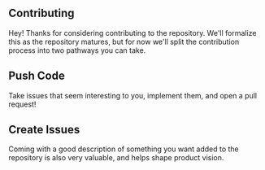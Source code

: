 ## Contributing

Hey! Thanks for considering contributing to the repository. We'll formalize this as the repository matures, but for now we'll split the contribution process into two pathways you can take.

## Push Code

Take issues that seem interesting to you, implement them, and open a pull request!

## Create Issues

Coming with a good description of something you want added to the repository is also very valuable, and helps shape product vision.